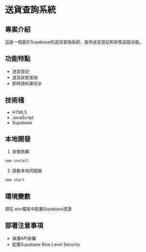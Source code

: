 # 送貨查詢系統

## 專案介紹
這是一個基於Supabase的送貨查詢系統，提供送貨登記和狀態追蹤功能。

## 功能特點
- 送貨登記
- 送貨狀態查詢
- 即時資料庫同步

## 技術棧
- HTML5
- JavaScript
- Supabase

## 本地開發
1. 安裝依賴
```bash
npm install
```

2. 啟動本地伺服器
```bash
npm start
```

## 環境變數
請在.env檔案中配置Supabase憑證

## 部署注意事項
- 保護API金鑰
- 配置Supabase Row Level Security
